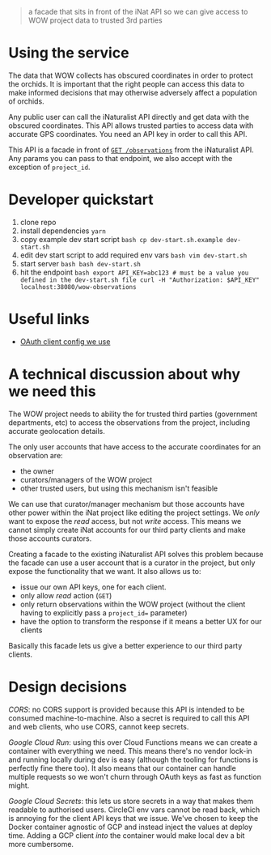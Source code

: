 > a facade that sits in front of the iNat API so we can give access to WOW
> project data to trusted 3rd parties

# Using the service
The data that WOW collects has obscured coordinates in order to protect the
orchids. It is important that the right people can access this data to make
informed decisions that may otherwise adversely affect a population of orchids.

Any public user can call the iNaturalist API directly and get data with the
obscured coordinates. This API allows trusted parties to access data with
accurate GPS coordinates. You need an API key in order to call this API.

This API is a facade in front of [`GET
/observations`](https://api.inaturalist.org/v1/docs/#!/Observations/get_observations)
from the iNaturalist API. Any params you can pass to that endpoint, we also
accept with the exception of `project_id`.

# Developer quickstart
  1. clone repo
  1. install dependencies `yarn`
  1. copy example dev start script
    ```bash
    cp dev-start.sh.example dev-start.sh
    ```
  1. edit dev start script to add required env vars
    ```bash
    vim dev-start.sh
    ```
  1. start server
    ```bash
    bash dev-start.sh
    ```
  1. hit the endpoint
    ```bash
    export API_KEY=abc123 # must be a value you defined in the dev-start.sh file
    curl -H "Authorization: $API_KEY" localhost:38080/wow-observations
    ```

# Useful links
  - [OAuth client config we use](https://www.inaturalist.org/oauth/applications/508)

# A technical discussion about why we need this
The WOW project needs to ability the for trusted third parties (government
departments, etc) to access the observations from the project, including
accurate geolocation details.

The only user accounts that have access to the accurate coordinates for an
observation are:
  - the owner
  - curators/managers of the WOW project
  - other trusted users, but using this mechanism isn't feasible

We can use that curator/manager mechanism but those accounts have other power
within the iNat project like editing the project settings. We *only* want to
expose the *read* access, but not *write* access. This means we cannot simply
create iNat accounts for our third party clients and make those accounts
curators.

Creating a facade to the existing iNaturalist API solves this problem because
the facade can use a user account that is a curator in the project, but only
expose the functionality that we want. It also allows us to:
  - issue our own API keys, one for each client.
  - only allow *read* action (`GET`)
  - only return observations within the WOW project (without the client having
      to explicitly pass a `project_id=` parameter)
  - have the option to transform the response if it means a better UX for our
      clients

Basically this facade lets us give a better experience to our third party
clients.

# Design decisions
*CORS*: no CORS support is provided because this API is intended to be consumed
machine-to-machine. Also a secret is required to call this API and web clients,
who use CORS, cannot keep secrets.

*Google Cloud Run*: using this over Cloud Functions means we can create a
container with everything we need. This means there's no vendor lock-in and
running locally during dev is easy (although the tooling for functions is
perfectly fine there too). It also means that our container can handle multiple
requests so we won't churn through OAuth keys as fast as function might.

*Google Cloud Secrets*: this lets us store secrets in a way that makes them
readable to authorised users. CircleCI env vars cannot be read back, which is
annoying for the client API keys that we issue. We've chosen to keep the Docker
container agnostic of GCP and instead inject the values at deploy time. Adding
a GCP client *into* the container would make local dev a bit more cumbersome.
